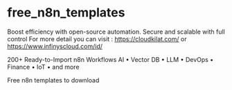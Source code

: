 # free_n8n_templates
Boost efficiency with open-source automation. Secure and scalable with full control  For more detail you can visit : https://cloudkilat.com/  or https://www.infinyscloud.com/id/


200+ Ready-to-Import n8n Workflows
AI • Vector DB • LLM • DevOps • Finance • IoT • and more

Free n8n templates to download
